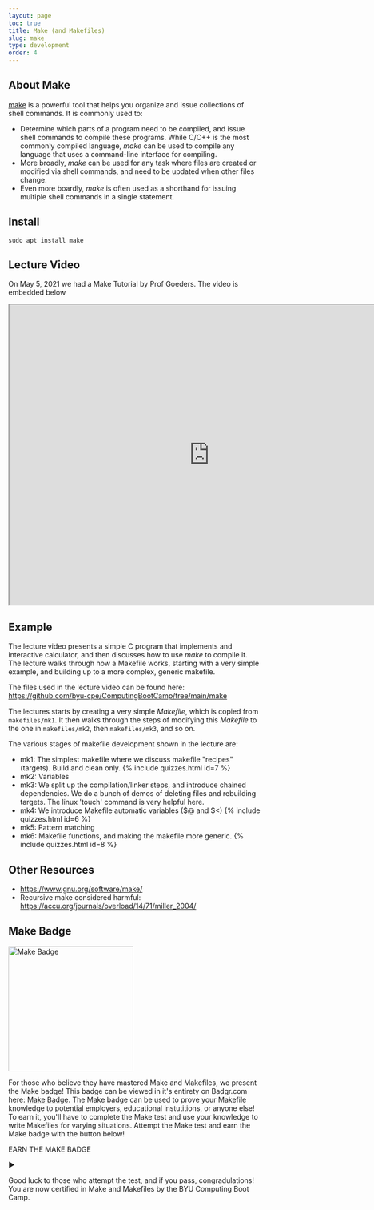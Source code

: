 ```yaml
---
layout: page
toc: true
title: Make (and Makefiles)
slug: make
type: development
order: 4
---
```


## About Make

[make](https://www.gnu.org/software/make/manual/make.html) is a powerful tool that helps you organize and issue collections of shell commands.  It is commonly used to:
  * Determine which parts of a program need to be compiled, and issue shell commands to compile these programs.  While C/C++ is the most commonly compiled language, *make* can be used to compile any language that uses a command-line interface for compiling.
  * More broadly, *make* can be used for any task where files are created or modified via shell commands, and need to be updated when other files change.
  * Even more boardly, *make* is often used as a shorthand for issuing multiple shell commands in a single statement.

## Install

```
sudo apt install make
```

## Lecture Video
On May 5, 2021 we had a Make Tutorial by Prof Goeders. The video is embedded below

<iframe width="800" height="600" allow="fullscreen" src="https://www.youtube.com/embed/4ITu7eJBdDY"> </iframe> 

## Example

The lecture video presents a simple C program that implements and interactive calculator, and then discusses how to use *make* to compile it.  The lecture walks through how a Makefile works, starting with a very simple example, and building up to a more complex, generic makefile.  

<!-- The code is the split calculator code from the compiler lecture, so it makes sense to position this lecture after that one. -->

The files used in the lecture video can be found here: <https://github.com/byu-cpe/ComputingBootCamp/tree/main/make>

The lectures starts by creating a very simple *Makefile*, which is copied from `makefiles/mk1`.  It then walks through the steps of modifying this *Makefile* to the one in `makefiles/mk2`, then `makefiles/mk3`, and so on.  

<!-- Last time I showed them mk6 first, and showed how cryptic it was, and then talked about how we will walk through the steps to understanding this. -->

The various stages of makefile development shown in the lecture are:
* mk1: The simplest makefile where we discuss makefile "recipes" (targets).  Build and clean only.
{% include quizzes.html id=7 %}
* mk2: Variables
* mk3: We split up the compilation/linker steps, and introduce chained dependencies.  We do a bunch of demos of deleting files and rebuilding targets.  The linux 'touch' command is very helpful here.
* mk4: We introduce Makefile automatic variables ($@ and $<)
{% include quizzes.html id=6 %}
* mk5: Pattern matching
* mk6: Makefile functions, and making the makefile more generic.
{% include quizzes.html id=8 %}

## Other Resources
* <https://www.gnu.org/software/make/>
* Recursive make considered harmful: <https://accu.org/journals/overload/14/71/miller_2004/>

## Make Badge
<a href="https://badgr.com/public/badges/opPKYN_pQFi6UWl1Q_aT5Q"><img src="https://media.badgr.com/uploads/badges/8e853a0b-726b-4101-8cb0-4b299926f19d.png" alt="Make Badge" width="250"/></a>

For those who believe they have mastered Make and Makefiles, we present the Make badge! This badge can be viewed in it's entirety on Badgr.com here: [Make Badge](https://badgr.com/public/badges/opPKYN_pQFi6UWl1Q_aT5Q). The Make badge can be used to prove your Makefile knowledge to potential employers, educational instutitions, or anyone else! To earn it, you'll have to complete the Make test and use your knowledge to write Makefiles for varying situations. Attempt the Make test and earn the Make badge with the button below!

<div class="collapsible" onclick="location.href='https://github.com/BYUComputingBootCampTests/makeTest'">
    <p class="activity-label h3-clone">EARN THE MAKE BADGE</p>
    <p class="dropdown-arrow h3-clone">&#9654;</p>
</div>

Good luck to those who attempt the test, and if you pass, congradulations! You are now certified in Make and Makefiles by the BYU Computing Boot Camp.









